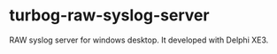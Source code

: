 turbog-raw-syslog-server
========================

RAW syslog server for windows desktop. It developed with Delphi XE3. 
